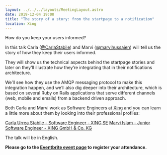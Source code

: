 ```yaml
---
layout: ../../../layouts/MeetingLayout.astro
date: 2019-12-04 19:00
title: "The story of a story: from the startpage to a notification"
location: Xing
---
```


How do you keep your users informed?

In this talk Carla ([@CarlaStabile](https://twitter.com/CarlaStabile)) and Marvi ([@marvihussaien](https://twitter.com/marvihussaien)) will tell us the story of how they keep their users informed.

They will show us the technical aspects behind the startpage stories and later on they'll illustrate how they’re integrating that in their notifications architecture.

We’ll see how they use the AMQP messaging protocol to make this integration happen, and we’ll also dig deeper into their architecture, which is based on several Ruby on Rails applications that serve different channels (web, mobile and emails) from a backend driven approach.

Both Carla and Marvi work as Software Engineers at [Xing](https://www.xing.com/) and you can learn a little more about them by looking into their professional profiles:

[Carla Urrea Stabile - Software Engineer - XING SE](https://www.xing.com/profile/Carla_UrreaStabile/cv)
[Marvi Islam - Junior Software Engineer - XING GmbH & Co. KG](https://www.xing.com/profile/Marvi_Islam/cv)

The talk will be in English.

**Please go to the [Eventbrite event page](https://www.eventbrite.es/e/entradas-valenciarb-the-story-of-a-story-84077063761?utm_term=eventurl_text) to register your attendance.**
